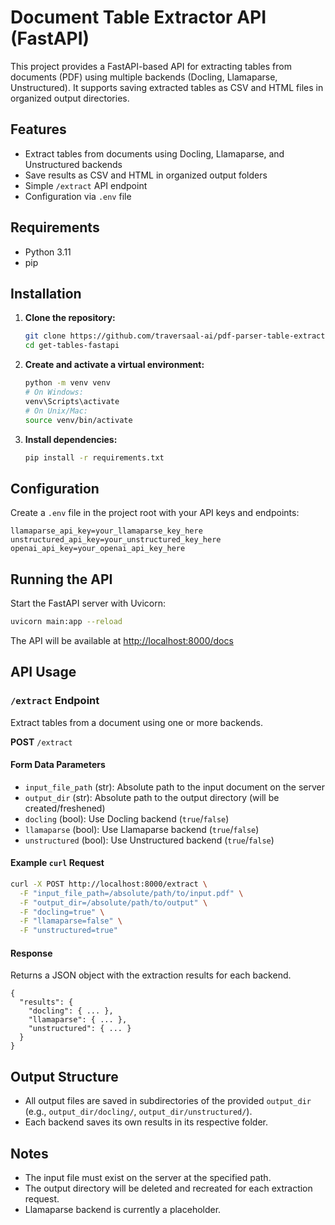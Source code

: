 # Document Table Extractor API (FastAPI)

This project provides a FastAPI-based API for extracting tables from documents (PDF) using multiple backends (Docling, Llamaparse, Unstructured). It supports saving extracted tables as CSV and HTML files in organized output directories.

## Features
- Extract tables from documents using Docling, Llamaparse, and Unstructured backends
- Save results as CSV and HTML in organized output folders
- Simple `/extract` API endpoint
- Configuration via `.env` file

## Requirements
- Python 3.11
- pip

## Installation
1. **Clone the repository:**
   ```sh
   git clone https://github.com/traversaal-ai/pdf-parser-table-extraction-fast-api.git
   cd get-tables-fastapi
   ```
2. **Create and activate a virtual environment:**
   ```sh
   python -m venv venv
   # On Windows:
   venv\Scripts\activate
   # On Unix/Mac:
   source venv/bin/activate
   ```
3. **Install dependencies:**
   ```sh
   pip install -r requirements.txt
   ```

## Configuration
Create a `.env` file in the project root with your API keys and endpoints:

```
llamaparse_api_key=your_llamaparse_key_here
unstructured_api_key=your_unstructured_key_here
openai_api_key=your_openai_api_key_here
```

## Running the API
Start the FastAPI server with Uvicorn:

```sh
uvicorn main:app --reload
```

The API will be available at [http://localhost:8000/docs](http://localhost:8000/docs)

## API Usage
### `/extract` Endpoint
Extract tables from a document using one or more backends.

**POST** `/extract`

#### Form Data Parameters
- `input_file_path` (str): Absolute path to the input document on the server
- `output_dir` (str): Absolute path to the output directory (will be created/freshened)
- `docling` (bool): Use Docling backend (`true`/`false`)
- `llamaparse` (bool): Use Llamaparse backend (`true`/`false`)
- `unstructured` (bool): Use Unstructured backend (`true`/`false`)

#### Example `curl` Request
```sh
curl -X POST http://localhost:8000/extract \
  -F "input_file_path=/absolute/path/to/input.pdf" \
  -F "output_dir=/absolute/path/to/output" \
  -F "docling=true" \
  -F "llamaparse=false" \
  -F "unstructured=true"
```

#### Response
Returns a JSON object with the extraction results for each backend.

```
{
  "results": {
    "docling": { ... },
    "llamaparse": { ... },
    "unstructured": { ... }
  }
}
```

## Output Structure
- All output files are saved in subdirectories of the provided `output_dir` (e.g., `output_dir/docling/`, `output_dir/unstructured/`).
- Each backend saves its own results in its respective folder.


## Notes
- The input file must exist on the server at the specified path.
- The output directory will be deleted and recreated for each extraction request.
- Llamaparse backend is currently a placeholder.

